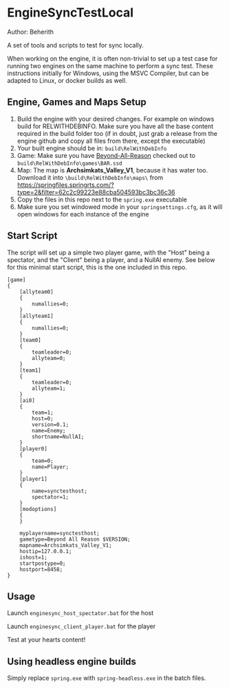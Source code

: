 # EngineSyncTestLocal

Author: Beherith

A set of tools and scripts to test for sync locally. 

When working on the engine, it is often non-trivial to set up a test case for running two engines on the same machine to perform a sync test. 
These instructions initially for Windows, using the MSVC Compiler, but can be adapted to Linux, or docker builds as well. 

## Engine, Games and Maps Setup

1. Build the engine with your desired changes. For example on windows build for RELWITHDEBINFO. Make sure you have all the base content required in the build folder too (if in doubt, just grab a release from the engine github and copy all files from there, except the executable)
2. Your built engine should be in: `build\RelWithDebInfo`
3. Game: Make sure you have [Beyond-All-Reason](https://github.com/beyond-all-reason/Beyond-All-Reason) checked out to `build\RelWithDebInfo\games\BAR.ssd`
4. Map: The map is **Archsimkats_Valley_V1**, because it has water too. Download it into `\build\RelWithDebInfo\maps\` from https://springfiles.springrts.com/?type=2&filter=62c2c99223e88cba504593bc3bc36c36 
5. Copy the files in this repo next to the `spring.exe` executable
6. Make sure you set windowed mode in your `springsettings.cfg`, as it will open windows for each instance of the engine

## Start Script

The script will set up a simple two player game, with the "Host" being a spectator, and the "Client" being a player, and a NullAI enemy. 
See below for this minimal start script, this is the one included in this repo. 

```
[game]
{
	[allyteam0]
	{
		numallies=0;
	}
	[allyteam1]
	{
		numallies=0;
	}
	[team0]
	{
		teamleader=0;
		allyteam=0;
	}
	[team1]
	{
		teamleader=0;
		allyteam=1;
	}
	[ai0]
	{
		team=1;
		host=0;
		version=0.1;
		name=Enemy;
		shortname=NullAI;
	}
	[player0]
	{
		team=0;
		name=Player;
	}
	[player1]
	{
		name=synctesthost;
		spectator=1;
	}
	[modoptions]
	{
	}

	myplayername=synctesthost;
	gametype=Beyond All Reason $VERSION;
	mapname=Archsimkats_Valley_V1;
	hostip=127.0.0.1;
	ishost=1;
	startpostype=0;
	hostport=8458;
}
```


## Usage

Launch `enginesync_host_spectator.bat` for the host

Launch `enginesync_client_player.bat` for the player

Test at your hearts content!

## Using headless engine builds

Simply replace `spring.exe` with `spring-headless.exe` in the batch files. 
